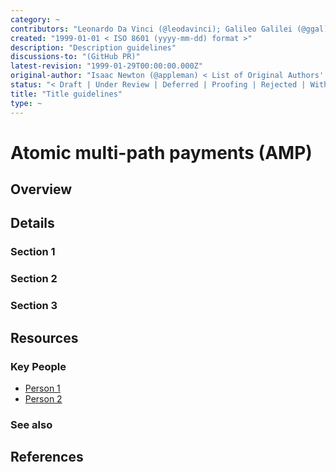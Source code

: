 ```yaml
--- 
category: ~
contributors: "Leonardo Da Vinci (@leodavinci); Galileo Galilei (@ggal) < List of contributors -- Real Name + Github; email optional >"
created: "1999-01-01 < ISO 8601 (yyyy-mm-dd) format >"
description: "Description guidelines"
discussions-to: "(GitHub PR)"
latest-revision: "1999-01-29T00:00:00.000Z"
original-author: "Isaac Newton (@appleman) < List of Original Authors' Real Name and Github; email address optional >"
status: "< Draft | Under Review | Deferred | Proofing | Rejected | Withdrawn | Accepted | Superseded>"
title: "Title guidelines"
type: ~
---
```


# Atomic multi-path payments \(AMP\)

## Overview

## Details

### Section 1

### Section 2

### Section 3

## Resources

### Key People

* [Person 1](atomic-multi-path-payments-amp.md)
* [Person 2](atomic-multi-path-payments-amp.md)

### See also

## References

